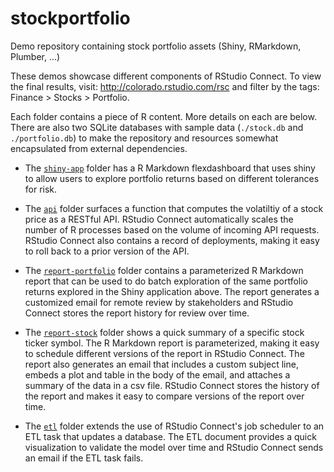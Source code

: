 # stockportfolio

Demo repository containing stock portfolio assets (Shiny, RMarkdown, Plumber, ...)

These demos showcase different components of RStudio Connect. To view the final
results, visit: http://colorado.rstudio.com/rsc
and filter by the tags: Finance > Stocks > Portfolio.

Each folder contains a piece of R content. More details on each are below. There are
also two SQLite databases with sample data (`./stock.db` and `./portfolio.db`) to make the repository and resources somewhat encapsulated from external dependencies.

- The [`shiny-app`](./shiny-app) folder has a R Markdown flexdashboard that uses
shiny to allow users to explore portfolio returns based on different tolerances
for risk.
  
- The [`api`](./api) folder surfaces a function that computes the volatiltiy of
a stock price as a RESTful API. RStudio Connect automatically scales the number
of R processes based on the volume of incoming API requests. RStudio Connect
also contains a record of deployments, making it easy to roll back to a prior
version of the API.

- The [`report-portfolio`](./report-portfolio) folder contains a parameterized R
Markdown report that can be used to do batch exploration of the same portfolio
returns explored in the Shiny application above. The report generates a
customized email for remote review by stakeholders and RStudio Connect stores
the report history for review over time.

- The [`report-stock`](./report-stock) folder shows a quick summary of a
specific stock ticker symbol. The R Markdown report is parameterized, making it
easy to schedule different versions of the report in RStudio Connect. The report
also generates an email that includes a custom subject line, embeds a plot and
table in the body of the email, and attaches a summary of the data in a csv
file. RStudio Connect stores the history of the report and makes it easy to
compare versions of the report over time.

- The [`etl`](./etl) folder extends the use of RStudio Connect's job scheduler
to an ETL task that updates a database. The ETL document provides a quick
visualization to validate the model over time and RStudio Connect sends an email
if the ETL task fails.
